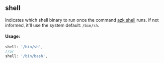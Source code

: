 ## shell

Indicates which shell binary to run once the command [azk shell](../cli/shell.md) runs. If not informed, it'll use the system default: `/bin/sh`.

#### Usage:

```js
shell: '/bin/sh',
//or
shell: '/bin/bash',
```

